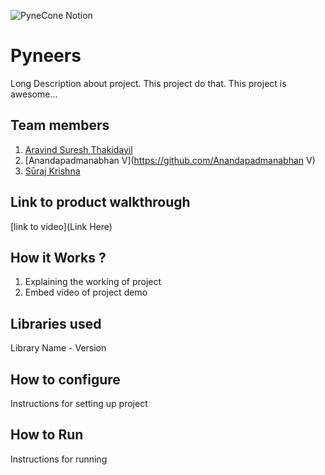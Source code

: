 ![PyneCone Notion](https://github.com/TH-Activities/saturday-hack-night-template/assets/64391274/1e2cbdc1-829f-409a-8d13-03648d912472)


# Pyneers
Long Description about project. This project do that. This project is awesome...
## Team members
1. [Aravind Suresh Thakidayil](https://github.com/AravindSureshThakidayil)
2. [Anandapadmanabhan V](https://github.com/Anandapadmanabhan V)
3. [Sūraj Krishna](https://github.com/IAMSUPERBOY)
## Link to product walkthrough
[link to video](Link Here)
## How it Works ?
1. Explaining the working of project
2. Embed video of project demo
## Libraries used
Library Name - Version
## How to configure
Instructions for setting up project
## How to Run
Instructions for running
